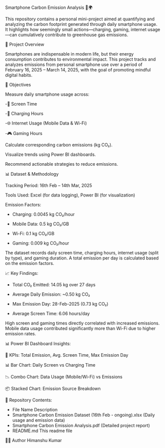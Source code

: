Smartphone Carbon Emission Analysis 📱🌍

This repository contains a personal mini-project aimed at quantifying and analyzing the carbon footprint generated through daily smartphone usage. It highlights how seemingly small actions—charging, gaming, internet usage—can cumulatively contribute to greenhouse gas emissions.

📌 Project Overview

Smartphones are indispensable in modern life, but their energy consumption contributes to environmental impact. This project tracks and analyzes emissions from personal smartphone use over a period of February 16, 2025 – March 14, 2025, with the goal of promoting mindful digital habits.

🎯 Objectives

Measure daily smartphone usage across:

-📱 Screen Time

-🔌 Charging Hours

-🌐 Internet Usage (Mobile Data & Wi-Fi)

-🎮 Gaming Hours

Calculate corresponding carbon emissions (kg CO₂).

Visualize trends using Power BI dashboards.

Recommend actionable strategies to reduce emissions.

📊 Dataset & Methodology

Tracking Period: 16th Feb – 14th Mar, 2025

Tools Used: Excel (for data logging), Power BI (for visualization)

Emission Factors:

- Charging: 0.0045 kg CO₂/hour

- Mobile Data: 0.5 kg CO₂/GB

- Wi-Fi: 0.1 kg CO₂/GB

- Gaming: 0.009 kg CO₂/hour

The dataset records daily screen time, charging hours, internet usage (split by type), and gaming duration. A total emission per day is calculated based on the emission factors.

📈 Key Findings:

- Total CO₂ Emitted: 14.05 kg over 27 days

- Average Daily Emission: ~0.50 kg CO₂

- Max Emission Day: 28-Feb-2025 (0.73 kg CO₂)

- Average Screen Time: 6.06 hours/day

High screen and gaming times directly correlated with increased emissions. Mobile data usage contributed significantly more than Wi-Fi due to higher emission rates.

📊 Power BI Dashboard Insights:

📌 KPIs: Total Emission, Avg. Screen Time, Max Emission Day

📊 Bar Chart: Daily Screen vs Charging Time

📉 Combo Chart: Data Usage (Mobile/Wi-Fi) vs Emissions

📦 Stacked Chart: Emission Source Breakdown

📁 Repository Contents:

- File Name	Description
- Smartphone Carbon Emission Dataset (16th Feb - ongoing).xlsx	(Daily usage and emission data)
- Smartphone Carbon Emission Analysis.pdf	(Detailed project report)
- README.md	This readme file

🙋‍♂️ Author
Himanshu Kumar
